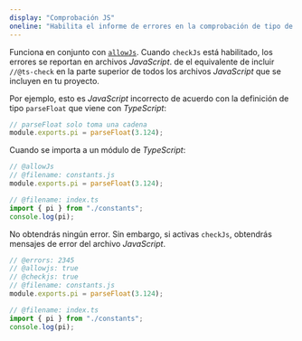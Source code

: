 ```yaml
---
display: "Comprobación JS"
oneline: "Habilita el informe de errores en la comprobación de tipo de archivos JavaScript."
---
```


Funciona en conjunto con [`allowJs`](#allowJs). Cuando `checkJs` está habilitado, los errores se reportan en archivos *JavaScript*. de
el equivalente de incluir `//@ts-check` en la parte superior de todos los archivos *JavaScript* que se incluyen en tu proyecto.

Por ejemplo, esto es *JavaScript* incorrecto de acuerdo con la definición de tipo `parseFloat` que viene con *TypeScript*:

```js
// parseFloat solo toma una cadena
module.exports.pi = parseFloat(3.124);
```

Cuando se importa a un módulo de *TypeScript*:

```ts twoslash
// @allowJs
// @filename: constants.js
module.exports.pi = parseFloat(3.124);

// @filename: index.ts
import { pi } from "./constants";
console.log(pi);
```

No obtendrás ningún error. Sin embargo, si activas `checkJs`, obtendrás mensajes de error del archivo *JavaScript*.

```ts twoslash
// @errors: 2345
// @allowjs: true
// @checkjs: true
// @filename: constants.js
module.exports.pi = parseFloat(3.124);

// @filename: index.ts
import { pi } from "./constants";
console.log(pi);
```
